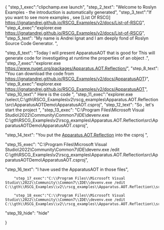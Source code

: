 {
    "step_1_exec":"clipchamp.exe launch",
    "step_2_text": "Welcome to Roslyn Examples - the introduction is automatically generated",
    "step_3_text":"If you want to see more examples , see  [List Of RSCG] https://ignatandrei.github.io/RSCG_Examples/v2/docs/List-of-RSCG",
    "step_4_exec":"explorer.exe https://ignatandrei.github.io/RSCG_Examples/v2/docs/List-of-RSCG",
    "step_5_text": "My name is Andrei Ignat and I am deeply fond of Roslyn Source Code Generator. ",

"step_6_text": "Today I will present ApparatusAOT  that is good for This will generate code for investigating at runtime the properties of an object .",
"step_7_exec":"explorer.exe https://www.nuget.org/packages/Apparatus.AOT.Reflection/",
"step_8_text": "You can download the code from https://ignatandrei.github.io/RSCG_Examples/v2/docs/ApparatusAOT)",
"step_9_exec":"explorer.exe https://ignatandrei.github.io/RSCG_Examples/v2/docs/ApparatusAOT",
"step_10_text":" Here is the code ",
"step_11_exec":"explorer.exe /select,C:\\gth\\RSCG_Examples\\v2\\rscg_examples\\Apparatus.AOT.Reflection\\src\\ApparatusAOTDemo\\ApparatusAOT.csproj",
"step_12_text": "So , let's start the project ",
"step_13_exec": "C:\\Program Files\\Microsoft Visual Studio\\2022\\Community\\Common7\\IDE\\devenv.exe C:\\gth\\RSCG_Examples\\v2\\rscg_examples\\Apparatus.AOT.Reflection\\src\\ApparatusAOTDemo\\ApparatusAOT.csproj",

"step_14_text": "You put the  [Apparatus.AOT.Reflection](https://www.nuget.org/packages/Apparatus.AOT.Reflection/) into the csproj ",

"step_15_exec": "C:\\Program Files\\Microsoft Visual Studio\\2022\\Community\\Common7\\IDE\\devenv.exe /edit C:\\gth\\RSCG_Examples\\v2\\rscg_examples\\Apparatus.AOT.Reflection\\src\\ApparatusAOTDemo\\ApparatusAOT.csproj",

"step_16_text": "I have used the ApparatusAOT in those files",


        "step_17_exec":"C:\\Program Files\\Microsoft Visual Studio\\2022\\Community\\Common7\\IDE\\devenv.exe /edit C:\\gth\\RSCG_Examples\\v2\\rscg_examples\\Apparatus.AOT.Reflection\\src\\ApparatusAOTDemo\\Person.cs",
    
        "step_18_exec":"C:\\Program Files\\Microsoft Visual Studio\\2022\\Community\\Common7\\IDE\\devenv.exe /edit C:\\gth\\RSCG_Examples\\v2\\rscg_examples\\Apparatus.AOT.Reflection\\src\\ApparatusAOTDemo\\Program.cs",
    
"step_19_hide": "hide"


}